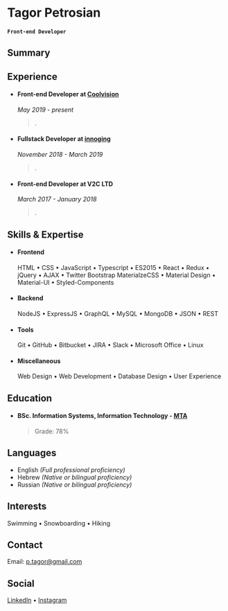 # Tagor Petrosian

#### `Front-end Developer`

## Summary

<!-- Loves Internet and `<coding>`. A strong believer in quality and in the fact that programming has no language. -->

## Experience

- #### Front-end Developer at [Coolvision](https://www.facebook.com/pages/Coolvision/203135376370384)

  _May 2019 - present_

  > .

- #### Fullstack Developer at [innoging](https://innoging.com/)

  _November 2018 - March 2019_

  > .

- #### Front-end Developer at V2C LTD

  _March 2017 - January 2018_

  > .

## Skills & Expertise

- #### Frontend

  HTML &bull; CSS &bull; JavaScript &bull; Typescript &bull; ES2015 &bull; React &bull; Redux &bull; jQuery &bull; AJAX &bull; Twitter Bootstrap
  MaterialzeCSS &bull; Material Design &bull; Material-UI &bull; Styled-Components

- #### Backend

  NodeJS &bull; ExpressJS &bull; GraphQL &bull; MySQL &bull; MongoDB &bull; JSON &bull; REST

- #### Tools

  Git &bull; GitHub &bull; Bitbucket &bull; JIRA &bull; Slack &bull; Microsoft Office &bull; Linux

- #### Miscellaneous
  Web Design &bull; Web Development &bull; Database Design &bull; User Experience

## Education

- #### BSc. Information Systems, Information Technology - [MTA](https://www.mta.ac.il/)

  > Grade: 78%

## Languages

- English _(Full professional proficiency)_
- Hebrew _(Native or bilingual proficiency)_
- Russian _(Native or bilingual proficiency)_

## Interests

Swimming &bull; Snowboarding &bull; Hiking

## Contact

Email: [p.tagor@gmail.com](mailto:p.tagor@gmail.com)

## Social

[LinkedIn](https://www.linkedin.com/in/tagor-petrosian-a6493b7b/) &bull; [Instagram](https://www.instagram.com/p.tagor/)
